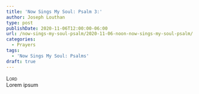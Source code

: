 ```yaml
---
title: 'Now Sings My Soul: Psalm 3:'
author: Joseph Louthan
type: post
publishDate: 2020-11-06T12:00:00-06:00
url: /now-sings-my-soul-psalm/2020-11-06-noon-now-sings-my-soul-psalm/
categories:
  - Prayers
tags:
  - 'Now Sings My Soul: Psalms'
draft: true
---
```


</pre>
<div style="font-variant: small-caps;">Lord</div>
Lorem ipsum
</pre>

